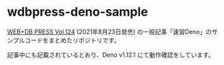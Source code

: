 # wdbpress-deno-sample

[WEB+DB PRESS Vol.124](https://gihyo.jp/magazine/wdpress/archive/2021/vol124) (2021年8月23日発売) の一般記事「速習Deno」のサンプルコードをまとめたリポジトリです。

記事中にも記載されているとおり、Deno v1.12.1 にて動作確認をしています。
